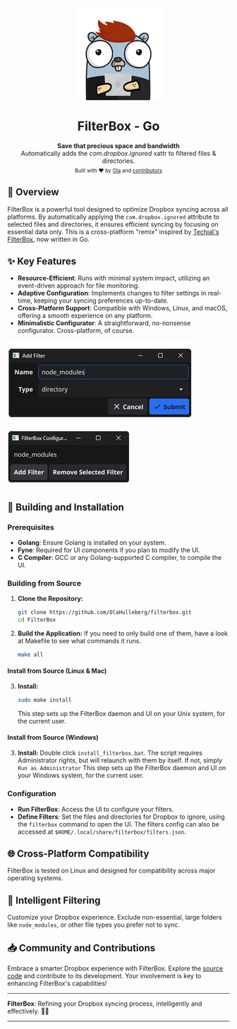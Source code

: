 <div align="center">
  <img src="assets/filterbox-dev.png" alt="You - A developer using FilterBox"/>
  <h1>FilterBox - Go</h1>
</div>

<div align="center">
  <strong>Save that precious space and bandwidth</strong>
</div>
<div align="center">
  Automatically adds the <i>com.dropbox.ignored</i> xattr to filtered files & directories.
</div>

<div align="center">
  <sub>Built with ❤︎ by
  <a href="https://github.com/OlaHulleberg">Ola</a> and
  <a href="https://github.com/OlaHulleberg/filterbox/graphs/contributors">
    contributors
  </a>
</div>

## 🌟 Overview

FilterBox is a powerful tool designed to optimize Dropbox syncing across all platforms. By automatically applying the `com.dropbox.ignored` attribute to selected files and directories, it ensures efficient syncing by focusing on essential data only.
This is a cross-platform "remix" inspired by [Techial's FilterBox](https://github.com/Techial/FilterBox), now written in Go.

## ✨ Key Features

- **Resource-Efficient**: Runs with minimal system impact, utilizing an event-driven approach for file monitoring.
- **Adaptive Configuration**: Implements changes to filter settings in real-time, keeping your syncing preferences up-to-date.
- **Cross-Platform Support**: Compatible with Windows, Linux, and macOS, offering a smooth experience on any platform.
- **Minimalistic Configurator**: A straightforward, no-nonsense configurator. Cross-platform, of course.

![Filterbox configurator - add filter](assets/filterbox-configurator-filter.png)
![Filterbox configurator](assets/filterbox-configurator.png)

## 🔧 Building and Installation

### Prerequisites

- **Golang**: Ensure Golang is installed on your system.
- **Fyne**: Required for UI components if you plan to modify the UI.
- **C Compiler**: GCC or any Golang-supported C compiler, to compile the UI.

### Building from Source

1. **Clone the Repository:**

   ```bash
   git clone https://github.com/OlaHulleberg/filterbox.git
   cd FilterBox
   ```

2. **Build the Application:**
   If you need to only build one of them, have a look at Makefile to see what commands it runs.
   ```bash
   make all
   ```

#### Install from Source **(Linux & Mac)**

3. **Install:**
   ```bash
   sudo make install
   ```
   This step sets up the FilterBox daemon and UI on your Unix system, for the current user.

#### Install from Source **(Windows)**

3. **Install:**
   Double click `install_filterbox.bat`.
   The script requires Administrator rights, but will relaunch with them by itself. If not, simply `Run as Administrator`
   This step sets up the FilterBox daemon and UI on your Windows system, for the current user.

### Configuration

- **Run FilterBox**: Access the UI to configure your filters.
- **Define Filters**: Set the files and directories for Dropbox to ignore, using the `filterbox` command to open the UI. The filters config can also be accessed at `$HOME/.local/share/filterbox/filters.json`.

## 🌐 Cross-Platform Compatibility

FilterBox is tested on Linux and designed for compatibility across major operating systems.

## 📖 Intelligent Filtering

Customize your Dropbox experience. Exclude non-essential, large folders like `node_modules`, or other file types you prefer not to sync.

## 📥 Community and Contributions

Embrace a smarter Dropbox experience with FilterBox. Explore the [source code](https://github.com/OlaHulleberg/filterbox) and contribute to its development. Your involvement is key to enhancing FilterBox's capabilities!

---

**FilterBox**: Refining your Dropbox syncing process, intelligently and effectively. 🚀🌟

---
